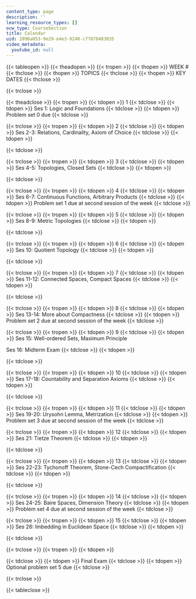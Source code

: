 ```yaml
---
content_type: page
description: ''
learning_resource_types: []
ocw_type: CourseSection
title: Calendar
uid: 2096a053-9e29-e4e3-9240-c77876483035
video_metadata:
  youtube_id: null
---
```


{{< tableopen >}}
{{< theadopen >}}
{{< tropen >}}
{{< thopen >}}
WEEK #
{{< thclose >}}
{{< thopen >}}
TOPICS
{{< thclose >}}
{{< thopen >}}
KEY DATES
{{< thclose >}}

{{< trclose >}}

{{< theadclose >}}
{{< tropen >}}
{{< tdopen >}}
1
{{< tdclose >}}
{{< tdopen >}}
Ses 1: Logic and Foundations
{{< tdclose >}}
{{< tdopen >}}
Problem set 0 due
{{< tdclose >}}

{{< trclose >}}
{{< tropen >}}
{{< tdopen >}}
2
{{< tdclose >}}
{{< tdopen >}}
Ses 2-3: Relations, Cardinality, Axiom of Choice
{{< tdclose >}}
{{< tdopen >}}

{{< tdclose >}}

{{< trclose >}}
{{< tropen >}}
{{< tdopen >}}
3
{{< tdclose >}}
{{< tdopen >}}
Ses 4-5: Topologies, Closed Sets
{{< tdclose >}}
{{< tdopen >}}

{{< tdclose >}}

{{< trclose >}}
{{< tropen >}}
{{< tdopen >}}
4
{{< tdclose >}}
{{< tdopen >}}
Ses 6-7: Continuous Functions, Arbitrary Products
{{< tdclose >}}
{{< tdopen >}}
Problem set 1 due at second session of the week
{{< tdclose >}}

{{< trclose >}}
{{< tropen >}}
{{< tdopen >}}
5
{{< tdclose >}}
{{< tdopen >}}
Ses 8-9: Metric Topologies
{{< tdclose >}}
{{< tdopen >}}

{{< tdclose >}}

{{< trclose >}}
{{< tropen >}}
{{< tdopen >}}
6
{{< tdclose >}}
{{< tdopen >}}
Ses 10: Quotient Topology
{{< tdclose >}}
{{< tdopen >}}

{{< tdclose >}}

{{< trclose >}}
{{< tropen >}}
{{< tdopen >}}
7
{{< tdclose >}}
{{< tdopen >}}
Ses 11-12: Connected Spaces, Compact Spaces
{{< tdclose >}}
{{< tdopen >}}

{{< tdclose >}}

{{< trclose >}}
{{< tropen >}}
{{< tdopen >}}
8
{{< tdclose >}}
{{< tdopen >}}
Ses 13-14: More about Compactness
{{< tdclose >}}
{{< tdopen >}}
Problem set 2 due at second session of the week
{{< tdclose >}}

{{< trclose >}}
{{< tropen >}}
{{< tdopen >}}
9
{{< tdclose >}}
{{< tdopen >}}
Ses 15: Well-ordered Sets, Maximum Principle  
  
Ses 16: Midterm Exam
{{< tdclose >}}
{{< tdopen >}}

{{< tdclose >}}

{{< trclose >}}
{{< tropen >}}
{{< tdopen >}}
10
{{< tdclose >}}
{{< tdopen >}}
Ses 17-18: Countability and Separation Axioms
{{< tdclose >}}
{{< tdopen >}}

{{< tdclose >}}

{{< trclose >}}
{{< tropen >}}
{{< tdopen >}}
11
{{< tdclose >}}
{{< tdopen >}}
Ses 19-20: Urysohn Lemma, Metrization
{{< tdclose >}}
{{< tdopen >}}
Problem set 3 due at second session of the week
{{< tdclose >}}

{{< trclose >}}
{{< tropen >}}
{{< tdopen >}}
12
{{< tdclose >}}
{{< tdopen >}}
Ses 21: Tietze Theorem
{{< tdclose >}}
{{< tdopen >}}

{{< tdclose >}}

{{< trclose >}}
{{< tropen >}}
{{< tdopen >}}
13
{{< tdclose >}}
{{< tdopen >}}
Ses 22-23: Tychonoff Theorem, Stone-Cech Compactification
{{< tdclose >}}
{{< tdopen >}}

{{< tdclose >}}

{{< trclose >}}
{{< tropen >}}
{{< tdopen >}}
14
{{< tdclose >}}
{{< tdopen >}}
Ses 24-25: Baire Spaces, Dimension Theory
{{< tdclose >}}
{{< tdopen >}}
Problem set 4 due at second session of the week
{{< tdclose >}}

{{< trclose >}}
{{< tropen >}}
{{< tdopen >}}
15
{{< tdclose >}}
{{< tdopen >}}
Ses 26: Imbedding in Euclidean Space
{{< tdclose >}}
{{< tdopen >}}

{{< tdclose >}}

{{< trclose >}}
{{< tropen >}}
{{< tdopen >}}

{{< tdclose >}}
{{< tdopen >}}
Final Exam
{{< tdclose >}}
{{< tdopen >}}
Optional problem set 5 due
{{< tdclose >}}

{{< trclose >}}

{{< tableclose >}}